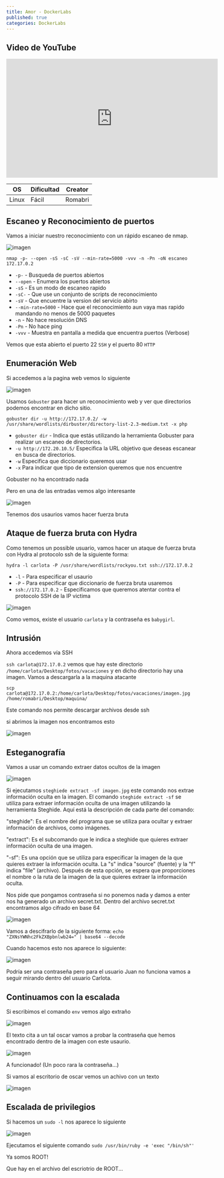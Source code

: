 ```yaml
---
title: Amor - DockerLabs
published: true
categories: DockerLabs
---
```


## Video de YouTube
<iframe width="560" height="315" src="https://www.youtube.com/embed/xQ9FkX6XY90&t=155s" frameborder="0" allowfullscreen></iframe>

| OS     | Dificultad  | Creator           |
| ------ | ----------- | -------------     | 
| Linux  |  Fácil      | Romabri           | 

## Escaneo y Reconocimiento de puertos

Vamos a iniciar nuestro reconocimiento con un rápido escaneo de nmap.

![imagen](https://github.com/romabri/WriteUps/assets/51706860/6d4d9449-aef9-49f3-bdf8-65f5e2048c18)


`nmap -p- --open -sS -sC -sV --min-rate=5000 -vvv -n -Pn -oN escaneo 172.17.0.2`
- `-p-` - Busqueda de puertos abiertos
- `--open` - Enumera los puertos abiertos
- `-sS` - Es un modo de escaneo rapido
- `-sC-` - Que use un conjunto de scripts de reconocimiento
- `-sV` - Que encuentre la version del servicio abirto
- `--min-rate=5000` - Hace que el reconocimiento aun vaya mas rapido mandando no menos de 5000 paquetes
- `-n` - No hace resolución DNS
- `-Pn` - No hace ping
- `-vvv` - Muestra en pantalla a medida que encuentra puertos (Verbose)

Vemos que esta abierto el puerto 22 `SSH` y el puerto 80 `HTTP`

## Enumeración Web
Si accedemos a la pagina web vemos lo siguiente 

![imagen](https://github.com/romabri/WriteUps/assets/51706860/49c9b3ff-dc63-4254-8147-4df0d2157cb9)


Usamos `Gobuster` para hacer un reconocimiento web y ver que directorios podemos encontrar en dicho sitio.

`gobuster dir -u http://172.17.0.2/ -w /usr/share/wordlists/dirbuster/directory-list-2.3-medium.txt -x php`
- `gobuster dir` - Indica que estás utilizando la herramienta Gobuster para realizar un escaneo de directorios.
- `-u http://172.20.10.5/` Especifica la URL objetivo que deseas escanear en busca de directorios.
- `-w` Especifica que diccionario queremos usar
- `-x` Para indicar que tipo de extension queremos que nos encuentre

Gobuster no ha encontrado nada

Pero en una de las entradas vemos algo interesante

![imagen](https://github.com/romabri/WriteUps/assets/51706860/c40e78ed-bf2b-4820-9eef-4d48dad3e3d8)

Tenemos dos usaurios vamos hacer fuerza bruta

## Ataque de fuerza bruta con Hydra

Como tenemos un possible usuario, vamos hacer un ataque de fuerza bruta con Hydra al protocolo ssh de la siguiente forma:

`hydra -l carlota -P /usr/share/wordlists/rockyou.txt ssh://172.17.0.2`
- `-l` - Para especificar el usaurio
- `-P` - Para especificar que diccionario de fuerza bruta usaremos
- `ssh://172.17.0.2` - Especificamos que queremos atentar contra el protocolo SSH de la IP victima

![imagen](https://github.com/romabri/WriteUps/assets/51706860/681424d0-b04e-4ce4-b748-17c4f05e053d)


Como vemos, existe el usuario `carlota` y la contraseña es `babygirl`.


## Intrusión

Ahora accedemos vía SSH 

`ssh carlota@172.17.0.2`
vemos que hay este directorio `/home/carlota/Desktop/fotos/vacaciones` y en dicho directorio hay una imagen.
Vamos a descargarla a la maquina atacante

`scp carlota@172.17.0.2:/home/carlota/Desktop/fotos/vacaciones/imagen.jpg /home/romabri/Desktop/maquina/`

Este comando nos permite descargar archivos desde ssh

si abrimos la imagen nos encontramos esto

![imagen](https://github.com/romabri/WriteUps/assets/51706860/375e67ce-c967-44cf-91e7-e916137e99a4)

## Esteganografía

Vamos a usar un comando extraer datos ocultos de la imagen 

![imagen](https://github.com/romabri/WriteUps/assets/51706860/c504833a-5dfe-43ef-b3fb-10069a351936)

Si ejecutamos `steghiede extract -sf imagen.jpg` este comando nos extrae información oculta en la imagen.
El comando `steghide extract -sf` se utiliza para extraer información oculta de una imagen utilizando la herramienta Steghide. Aquí está la descripción de cada parte del comando:

"steghide": Es el nombre del programa que se utiliza para ocultar y extraer información de archivos, como imágenes.

"extract": Es el subcomando que le indica a steghide que quieres extraer información oculta de una imagen.

"-sf": Es una opción que se utiliza para especificar la imagen de la que quieres extraer la información oculta. La "s" indica "source" (fuente) y la "f" indica "file" (archivo). Después de esta opción, se espera que proporciones el nombre o la ruta de la imagen de la que quieres extraer la información oculta.

Nos pide que pongamos contraseña si no ponemos nada y damos a enter nos ha generado un archivo secret.txt.
Dentro del archivo secret.txt encontramos algo cifrado en base 64

![imagen](https://github.com/romabri/WriteUps/assets/51706860/076d3da4-9c95-4c69-91a8-1630748ee461)

Vamos a descifrarlo de la siguiente forma:
`echo "ZXNsYWNhc2FkZXBpbnlwb24=" | base64 --decode`

Cuando hacemos esto nos aparece lo siguiente:

![imagen](https://github.com/romabri/WriteUps/assets/51706860/b8c9a67a-b5e4-441e-aad2-fc1a33a2e3f9)

Podría ser una contraseña pero para el usuario Juan no funciona vamos a seguir mirando dentro del usuario Carlota.

## Continuamos con la escalada 

Si escribimos el comando `env` vemos algo extraño

![imagen](https://github.com/romabri/WriteUps/assets/51706860/2fffa0f1-ea4f-40b2-b541-668cfa8b0c86)

El texto cita a un tal oscar vamos a probar la contraseña que hemos encontrado dentro de la imagen con este usaurio.


![imagen](https://github.com/romabri/WriteUps/assets/51706860/47fbd3b9-7174-407f-975e-17f167377710)

A funcionado! (Un poco rara la contraseña...)

Si vamos al escritorio de oscar vemos un achivo con un texto 

![imagen](https://github.com/romabri/WriteUps/assets/51706860/67b29352-d52d-4753-bae1-cb1e77f4260f)


## Escalada de privilegios


Si hacemos un `sudo -l` nos aparece lo siguiente

![imagen](https://github.com/romabri/WriteUps/assets/51706860/5b8bca9e-a9cd-42bd-af66-4c85b60d5f7c)

Ejecutamos el siguiente comando `sudo /usr/bin/ruby -e 'exec "/bin/sh"'`

Ya somos ROOT!

Que hay en el archivo del escriotrio de ROOT...











